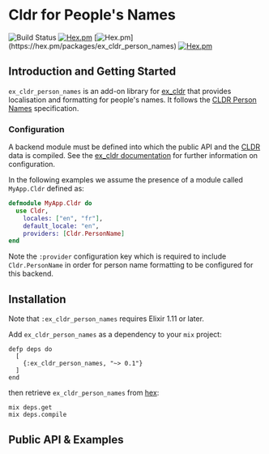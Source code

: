 # Cldr for People's Names
![Build Status](http://sweatbox.noexpectations.com.au:8080/buildStatus/icon?job=cldr_person_names)
[![Hex.pm](https://img.shields.io/hexpm/v/ex_cldr_person_names.svg)](https://hex.pm/packages/ex_cldr_person_names)
[![Hex.pm](https://img.shields.io/hexpm/dw/ex_cldr_person_names.svg?)](https://hex.pm/packages/ex_cldr_person_names)
[![Hex.pm](https://img.shields.io/hexpm/l/ex_cldr_person_names.svg)](https://hex.pm/packages/ex_cldr_person_names)

## Introduction and Getting Started

`ex_cldr_person_names` is an add-on library for [ex_cldr](https://hex.pm/packages/ex_cldr) that provides localisation and formatting for people's names.  It follows the [CLDR Person Names](https://www.unicode.org/reports/tr35/tr35-personNames.html) specification.

### Configuration

A backend module must be defined into which the public API and the [CLDR](https://cldr.unicode.org) data is compiled.  See the [ex_cldr documentation](https://hexdocs.pm/ex_cldr/readme.html) for further information on configuration.

In the following examples we assume the presence of a module called `MyApp.Cldr` defined as:

```elixir
defmodule MyApp.Cldr do
  use Cldr, 
    locales: ["en", "fr"], 
    default_locale: "en",
    providers: [Cldr.PersonName]
end
```

Note the `:provider` configuration key which is required to include `Cldr.PersonName` in order for person name formatting to be configured for this backend.

## Installation

Note that `:ex_cldr_person_names` requires Elixir 1.11 or later.

Add `ex_cldr_person_names` as a dependency to your `mix` project:

    defp deps do
      [
        {:ex_cldr_person_names, "~> 0.1"}
      ]
    end

then retrieve `ex_cldr_person_names` from [hex](https://hex.pm/packages/ex_cldr_person_names):

    mix deps.get
    mix deps.compile

## Public API & Examples


